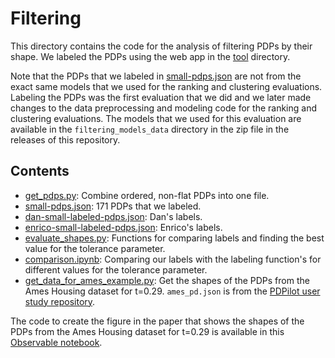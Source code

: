 # Filtering

This directory contains the code for the analysis of filtering PDPs by their shape. We labeled the PDPs using the web app in the [tool](../tool/) directory.

Note that the PDPs that we labeled in [small-pdps.json](small-pdps.json) are not from the exact same models that we used for the ranking and clustering evaluations. Labeling the PDPs was the first evaluation that we did and we later made changes to the data preprocessing and modeling code for the ranking and clustering evaluations. The models that we used for this evaluation are available in the `filtering_models_data` directory in the zip file in the releases of this repository.

## Contents

- [get_pdps.py](get_pdps.py): Combine ordered, non-flat PDPs into one file.
- [small-pdps.json](small-pdps.json): 171 PDPs that we labeled.
- [dan-small-labeled-pdps.json](dan-small-labeled-pdps.json): Dan's labels.
- [enrico-small-labeled-pdps.json](enrico-small-labeled-pdps.json): Enrico's labels.
- [evaluate_shapes.py](evaluate_shapes.py): Functions for comparing labels and finding the best value for the tolerance parameter.
- [comparison.ipynb](comparison.ipynb): Comparing our labels with the labeling function's for different values for the tolerance parameter.
- [get_data_for_ames_example.py](get_data_for_ames_example.py): Get the shapes of the PDPs from the Ames Housing dataset for t=0.29. `ames_pd.json` is from the [PDPilot user study repository](https://github.com/DanielKerrigan/PDPilotUserStudy).

The code to create the figure in the paper that shows the shapes of the PDPs from the Ames Housing dataset for t=0.29 is available in this [Observable notebook](https://observablehq.com/d/490825dadbe52d87).
